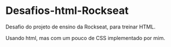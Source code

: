 # Desafios-html-Rockseat

Desafio do projeto de ensino da Rockseat, para treinar HTML.

Usando html, mas com um pouco de CSS implementado por mim.

